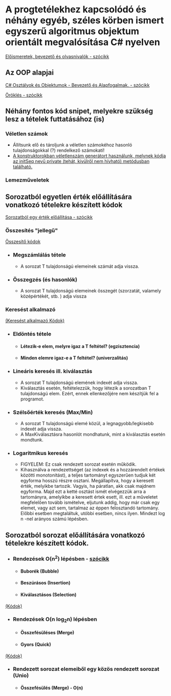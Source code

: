 # A progtetélekhez kapcsolódó és néhány egyéb, széles körben ismert egyszerű algoritmus objektum orientált megvalósítása C# nyelven
[Előismeretek, bevezető és olvasnivalók - szócikk](https://github.com/edutainer/progtetelek/wiki/Bevezetés-a-programozási-tételek-programkódjaihoz)
## Az OOP alapjai
  [C# Osztályok és Objektumok - Bevezető és Alapfogalmak. - szócikk](https://github.com/edutainer/progtetelek/wiki/C%23-Osztályok,-objektumok---bevezető-ismeretek-és-néhány-alapfogalom)
  
  [Öröklés - szócikk](https://github.com/edutainer/progtetelek/wiki/Öröklés-(Inheritance))
  
## Néhány fontos kód snipet, melyekre szükség lesz a tételek futtatásához (is) 
### Véletlen számok
  - Állítsunk elő és tároljunk a véletlen számokéhoz hasonló tulajdonságokkal (?) rendelkező számokatí!
  - [A konstruktorokban véletlenszám generátort használunk, melynek kódja az initSeq nevű private (tehát, kivülről nem hívható) metódusban található.](https://github.com/edutainer/progtetelek/blob/master/conseq/Sequence.cs)
### Lemezműveletek
## Sorozatból egyetlen érték előállítására vonatkozó tételekre készített kódok
[Sorozatból egy érték előállítása - szócikk](https://github.com/edutainer/progtetelek/wiki/Sorozatb%C3%B3l-egy-%C3%A9rt%C3%A9k-el%C5%91%C3%A1ll%C3%ADt%C3%A1sa)
### Összesítés "jellegű" 
[Összesítő kódok](https://github.com/edutainer/progtetelek/blob/master/conseq/Seqvence_Sum_Cnt.cs)

- ### Megszámlálás tétele
  - A sorozat T tulajdonságú elemeinek számát adja vissza.
- ### Összegzés (és hasonlók)
  - A sorozat T tulajdonságú elemeinek összegét (szorzatát, valamely középértékét, stb. ) adja vissza
### Keresést alkalmazó
[(Keresést alkalmazó Kódok)](https://github.com/edutainer/progtetelek/blob/master/conseq/Sequence_2SingleVal.cs)
- ### Eldöntés tétele
  * #### Létezik-e elem, melyre igaz a T feltétel? (egzisztencia)
  * #### Minden elemre igaz-e a T feltétel? (univerzalitás) 
- ### Lineáris keresés ill. kiválasztás
  - A sorozat T tulajdonságú elemének indexét adja vissza.
  - Kiválasztás esetén, feltételezzük, hogy létezik a sorozatban T tulajdonságú elem. Ezért, ennek ellenkezőjére nem készítjük fel a programot.
- ### Szélsőérték keresés (Max/Min)
  - A sorozat T tulajdonságú elemé közül, a legnagyobb/legkisebb indexét adja vissza.
  - A MaxKiválasztásra hasonlót mondhatunk, mint a kiválasztás esetén mondtunk.
- ### Logaritmikus keresés
  - FIGYELEM: Ez csak rendezett sorozat esetén működik.
  - Kihasználva a rendezettséget (az indexek és a hozzárendelt értékek közötti monotonitást), a teljes tartományt egyszerűen tudjuk két egyforma hosszú részre osztani. Megállapítva, hogy a keresett érték, melyikbe tartozik. Vagyis, ha páratlan, akk csak majdnem egyforma. Majd ezt a ketté osztást ismét elvégezzük arra a tartományra, amelyikbe a keresett értek esett, ill. ezt a műveletet megfelelően tovább ismételve, eljutunk addig, hogy már csak egy elemet, vagy azt sem, tartalmaz az éppen felosztandó tartomány. Előbbi esetben megtaláltuk, utóbbi esetben, nincs ilyen. Mindezt log n -nel arányos számú lépésben.
## Sorozatból sorozat előállítására vonatkozó tételekre készített kódok.
- ### Rendezések O(n<sup>2</sup>) lépésben - [szócikk](https://github.com/edutainer/progtetelek/wiki/Rendez%C5%91-algoritmusok)

  * #### Buborék (Bubble)
  * #### Beszúrásos (Insertion)
  * #### Kiválasztásos (Selection)
[(Kódok)](https://github.com/edutainer/progtetelek/blob/master/conseq/Sequence_2SingleValAndSingleSort.cs)
- ### Rendezések O(n log<sub>2</sub>n) lépésben
  * #### Összefésüléses (Merge)
  * #### Gyors (Quick)
[(Kódok)](https://github.com/edutainer/progtetelek/blob/master/conseq/Sequence_2SingleValAndSort.cs)
- ### Rendezett sorozat elemeiből egy közös rendezett sorozat (Unio)
  * #### Összefésülés (Merge) - O(n)



